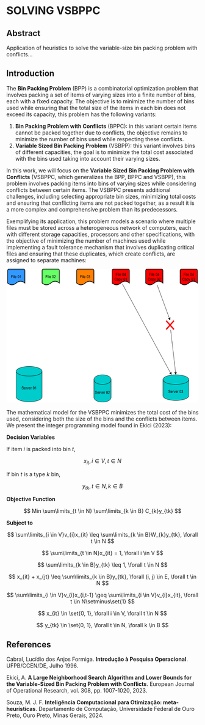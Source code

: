 <h1>SOLVING VSBPPC</h1>

## Abstract

Application of heuristics to solve the variable-size bin packing problem with conflicts...

## Introduction

The **Bin Packing Problem** (BPP) is a combinatorial optimization problem that involves packing a set of items of varying sizes into a finite number of bins, each with a fixed capacity. The objective is to minimize the number of bins used while ensuring that the total size of the items in each bin does not exceed its capacity, this problem has the following variants:

1. **Bin Packing Problem with Conflicts** (BPPC): in this variant certain items cannot be packed together due to conflicts, the objective remains to minimize the number of bins used while respecting these conflicts.
2. **Variable Sized Bin Packing Problem** (VSBPP): this variant involves bins of different capacities, the goal is to minimize the total cost associated with the bins used taking into account their varying sizes.

In this work, we will focus on the **Variable Sized Bin Packing Problem with Conflicts** (VSBPPC, which generalizes the BPP, BPPC and VSBPP), this problem involves packing items into bins of varying sizes while considering conflicts between certain items. The VSBPPC presents additional challenges, including selecting appropriate bin sizes, minimizing total costs and ensuring that conflicting items are not packed together, as a result it is a more complex and comprehensive problem than its predecessors.

Exemplifying its application, this problem models a scenario where multiple files must be stored across a heterogeneous network of computers, each with different storage capacities, processors and other specifications, with the objective of minimizing the number of machines used while implementing a fault tolerance mechanism that involves duplicating critical files and ensuring that these duplicates, which create conflicts, are assigned to separate machines:

<p align="center"> 
    <img src="https://github.com/filipemedeiross/solving_vsbppc/blob/main/examples/vsbppc_application.png?raw=true" width="500" height="350">
</p>

The mathematical model for the VSBPPC minimizes the total cost of the bins used, considering both the size of the bins and the conflicts between items. We present the integer programming model found in Ekici (2023):

**Decision Variables**

If item $i$ is packed into bin $t$,

$$
x_{it},   i \in V, t \in N
$$

If bin $t$ is a type $k$ bin,

$$
y_{tk},   t \in N, k \in B
$$

**Objective Function**

$$
Min \sum\limits_{t \in N} \sum\limits_{k \in B} C_{k}y_{tk}
$$

**Subject to**

$$
\sum\limits_{i \in V}v_{i}x_{it} \leq \sum\limits_{k \in B}W_{k}y_{tk},   \forall t \in N
$$

$$
\sum\limits_{t \in N}x_{it} = 1,   \forall i \in V
$$

$$
\sum\limits_{k \in B}y_{tk} \leq 1,   \forall t \in N
$$

$$
x_{it} + x_{jt} \leq \sum\limits_{k \in B}y_{tk},   \forall (i, j) \in E, \forall t \in N
$$

$$
\sum\limits_{i \in V}v_{i}x_{i,t-1} \geq \sum\limits_{i \in V}v_{i}x_{it},   \forall t \in N\setminus\set{1}
$$

$$
x_{it} \in \set{0, 1}, \forall i \in V, \forall t \in N
$$

$$
y_{tk} \in \set{0, 1}, \forall t \in N, \forall k \in B
$$

## References

Cabral, Lucídio dos Anjos Formiga. **Introdução à Pesquisa Operacional**. UFPB/CCEN/DE, Julho 1996.

Ekici, A. **A Large Neighborhood Search Algorithm and Lower Bounds for the Variable-Sized Bin Packing Problem with Conflicts**. European Journal of Operational Research, vol. 308, pp. 1007-1020, 2023.

Souza, M. J. F. **Inteligência Computacional para Otimização: meta-heurísticas**. Departamento de Computação, Universidade Federal de Ouro Preto, Ouro Preto, Minas Gerais, 2024.
